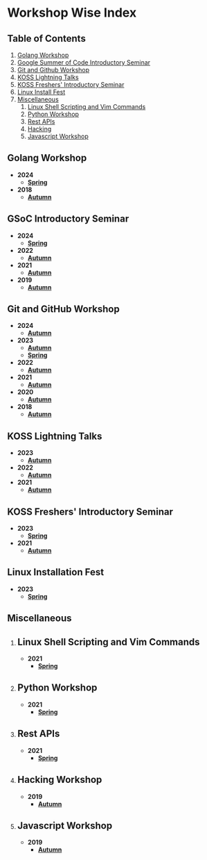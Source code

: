 # Workshop Wise Index

## Table of Contents

1. [Golang Workshop](#golang-workshop)
1. [Google Summer of Code Introductory Seminar](#gsoc-introductory-seminar)
1. [Git and Github Workshop](#git-and-github-workshop)
1. [KOSS Lightning Talks](#koss-lightning-talks)
1. [KOSS Freshers' Introductory Seminar](#koss-freshers-introductory-seminar)
1. [Linux Install Fest](#linux-installation-fest)
1. [Miscellaneous](#miscellaneous)
   1. [Linux Shell Scripting and Vim Commands](#linux-shell-scripting-and-vim-commands)
   1. [Python Workshop](#python-workshop)
   1. [Rest APIs](#rest-apis)
   1. [Hacking](#hacking-workshop)
   1. [Javascript Workshop](#javascript-workshop)

## Golang Workshop

- **2024**
  - [**Spring**](./2024/Spring/golang-workshop)
- **2018**
  - [**Autumn**](./2018/Autumn/golang)

## GSoC Introductory Seminar

- **2024**
  - [**Spring**](./2024/Spring/GSoC-Intro-Sem)
- **2022**
  - [**Autumn**](./2022/Autumn/GSoC-Intro-Seminar)
- **2021**
  - [**Autumn**](./2021/Autumn/GSoC-Intro-Sem)
- **2019**
  - [**Autumn**](./2019/Autumn/GSoC-Intro-Sem)

## Git and GitHub Workshop

- **2024**
  - [**Autumn**](./2024/Autumn/Git-GitHub) 
- **2023**
  - [**Autumn**](./2023/Autumn/Git-github)
  - [**Spring**](./2023/Spring/Git-github)
- **2022**
  - [**Autumn**](./2022/Autumn/Git-github)
- **2021**
  - [**Autumn**](./2021/Autumn/Git-github)
- **2020**
  - [**Autumn**](./2020/Autumn/git-github)
- **2018**
  - [**Autumn**](./2018/Autumn/git-github)

## KOSS Lightning Talks

- **2023**
  - [**Autumn**](./2023/Autumn/Lightning-Talks)
- **2022**
  - [**Autumn**](./2022/Autumn/Lightning-Talks)
- **2021**
  - [**Autumn**](./2021/Autumn/Lightning-Talks)

## KOSS Freshers' Introductory Seminar

- **2023**
  - [**Spring**](./2023/Spring/KOSS-Intro-Sem)
- **2021**
  - [**Autumn**](./2021/Autumn/KOSS-Intro-Sem)

## Linux Installation Fest

- **2023**
  - [**Spring**](./2023/Spring/Ubuntu-Install-Fest)

## Miscellaneous

1. ## Linux Shell Scripting and Vim Commands
   - **2021**
     - [**Spring**](./2021/Spring/Linux-Shell-and-VIM)
1. ## Python Workshop
   - **2021**
     - [**Spring**](./2021/Spring/Python-Basic-&-Advanced)
1. ## Rest APIs
   - **2021**
     - [**Spring**](./2021/Spring/REST-APIs-in-Flask)
1. ## Hacking Workshop
   - **2019**
     - [**Autumn**](./2019/Autumn/hacking)
1. ## Javascript Workshop
   - **2019**
     - [**Autumn**](./2019/Autumn/javascript)
